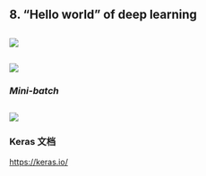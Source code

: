 ## 8. “Hello world” of deep learning

![](https://github.com/steveLauwh/DeepLearning-notes/raw/master/Hung-yi%20Lee%20Machine%20Learning%20Notes/image/8.1.PNG)
---

![](https://github.com/steveLauwh/DeepLearning-notes/raw/master/Hung-yi%20Lee%20Machine%20Learning%20Notes/image/8.2.PNG)
---

### ***Mini-batch***

![](https://github.com/steveLauwh/DeepLearning-notes/raw/master/Hung-yi%20Lee%20Machine%20Learning%20Notes/image/8.3.PNG)
---

### Keras 文档

https://keras.io/
